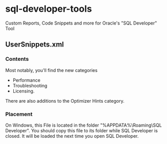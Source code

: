 sql-developer-tools
===================

Custom Reports, Code Snippets and more for Oracle's "SQL Developer" Tool


## UserSnippets.xml
### Contents
Most notably, you'll find the new categories 
  - Performance
  - Troubleshooting
  - Licensing.

There are also additions to the Optimizer Hints category.

### Placement
On Windows, this File is located in the folder "%APPDATA%\Roaming\SQL Developer".
You should copy this file to its folder while SQL Developer is closed. It will be loaded the next time you open SQL Developer.
